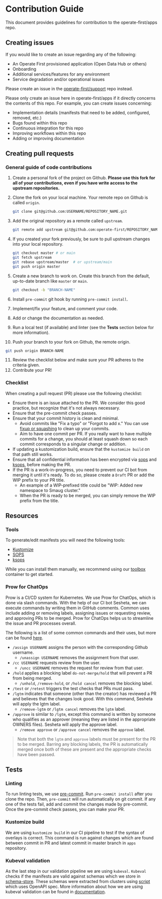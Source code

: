 # Contribution Guide

This document provides guidelines for contribution to the operate-first/apps repo.

## Creating issues

If you would like to create an issue regarding any of the following:

- An Operate First provisioned application (Open Data Hub or others)
- Onboarding
- Additional services/features for any environment
- Service degradation and/or operational issues

Please create an issue in the [operate-first/support](https://github.com/operate-first/support) repo instead.

Please only create an issue here in operate-first/apps if it directly concerns the contents of this repo. For example, you can create issues concerning:

- Implementation details (manifests that need to be added, configured, removed, etc.)
- Bugs found within this repo
- Continuous integration for this repo
- Improving workflows within this repo
- Adding or improving documentation

## Creating pull requests

### General guide of code contributions

1. Create a personal fork of the project on Github. **Please use this fork for all of your contributions, even if you have write access to the upstream repositories.**
2. Clone the fork on your local machine. Your remote repo on Github is called `origin`.

   ```sh
   git clone git@github.com:USERNAME/REPOSITORY_NAME.git
   ```

3. Add the original repository as a remote called `upstream`.

   ```sh
   git remote add upstream git@github.com:operate-first/REPOSITORY_NAME.git
   ```

4. If you created your fork previously, be sure to pull upstream changes into your local repository.

   ```sh
   git checkout master # or main
   git fetch upstream
   git rebase upstream/master  # or upstream/main
   git push origin master
   ```

5. Create a new branch to work on. Create this branch from the default, up-to-date branch like `master` or `main`.

   ```sh
   git checkout -b "BRANCH-NAME"
   ```

6. Install `pre-commit` git hook by running `pre-commit install`.
7. Implement/fix your feature, and comment your code.
8. Add or change the documentation as needed.
9. Run a local test (if available) and linter (see the **Tests** section below for more information).
10. Push your branch to your fork on Github, the remote origin.
   ```sh
   git push origin BRANCH-NAME
   ```
11. Review the checklist below and make sure your PR adheres to the criteria given.
12. Contribute your PR!

### Checklist

When creating a pull request (PR) please use the following checklist:

- Ensure there is an issue attached to the PR. We consider this good practice, but recognize that it's not always necessary.
- Ensure that the pre-commit check passes.
- Ensure that your commit history is clean and minimal.
   - Avoid commits like "Fix a typo" or "Forgot to add x." You can use [fixup or squashing](https://fle.github.io/git-tip-keep-your-branch-clean-with-fixup-and-autosquash.html) to clean up your commits.
   - Aim to have one commit per PR. If you really want to have multiple commits for a change, you should at least squash down so each commit corresponds to a singular change or addition.
- If updating a kustomization build, ensure that the `kustomize build` on that path still works.
- Ensure that all confidential information has been encrypted via [sops](https://github.com/mozilla/sops) and [ksops](https://github.com/viaduct-ai/kustomize-sops), before making the PR.
- If the PR is a work-in-progress, you need to prevent our CI bot from merging it until it's ready. To do so, please create a `Draft` PR or add the WIP prefix to your PR title.
   - An example of a WIP-prefixed title could be "WIP: Added new namespace to Smaug cluster."
   - When the PR is ready to be merged, you can simply remove the WIP prefix from the title.

## Resources

### Tools

To generate/edit manifests you will need the following tools:

- [Kustomize](https://kustomize.io/)
- [SOPS](https://github.com/mozilla/sops)
- [ksops](https://github.com/viaduct-ai/kustomize-sops)

While you can install them manually, we recommend using our [toolbox](https://github.com/operate-first/toolbox) container to get started.

### Prow for ChatOps

Prow is a CI/CD system for Kubernetes. We use Prow for ChatOps, which is done via slash commands. With the help of our CI bot Sesheta, we can execute commands by writing them in GitHub comments. Common uses include adding or removing labels, assigning issues or requesting review, and approving PRs to be merged. Prow for ChatOps helps us to streamline the issue and PR processes overall.

The following is a list of some common commands and their uses, but more can be found [here](https://prow.operate-first.cloud/command-help).

- `/assign USERNAME` assigns the person with the corresponding Github username.
   - `/unassign USERNAME` removes the assignment from that user.
- `/cc USERNAME` requests review from the user.
   - `/uncc USERNAME` removes the request for review from that user.
- `/hold` applies a blocking label `do-not-merge/hold` that will prevent a PR from being merged.
   - `/unhold`, `/remove-hold`, or `/hold cancel` removes the blocking label.
- `/test` or `/retest` triggers the test checks that PRs must pass.
- `/lgtm` indicates that someone (other than the creator) has reviewed a PR and believes that the changes look good. With this command, Sesheta will apply the lgtm label.
  - `/remove-lgtm` or `/lgtm cancel` removes the `lgtm` label.
- `/approve` is similar to `/lgtm`, except this command is written by someone who qualifies as an approver (meaning they are listed in the appropriate OWNERS files). Sesheta will apply the approve label.
  - `/remove approve` or `/approve cancel` removes the `approve` label.

> Note that both the `lgtm` and `approve` labels must be present for the PR to be merged. Barring any blocking labels, the PR is automatically merged once both of these are present and the appropriate checks have been passed.


## Tests

### Linting

To run linting tests, we use [pre-commit](https://pre-commit.com/). Run `pre-commit install` after you clone the repo. Then, `pre-commit` will run automatically on git commit. If any one of the tests fail, add and commit the changes made by pre-commit. Once the pre-commit check passes, you can make your PR.

### Kustomize build

We are using `kustomize build` in our CI pipeline to test if the syntax of overlays is correct. This command is run against changes which are found between commit in PR and latest commit in master branch in `apps` repository.

### Kubeval validation

As the last step in our validation pipeline we are using `kubeval`. `Kubeval` checks if the manifests are valid against schemas which we store in [schema-store](https://github.com/operate-first/schema-store). These schemas were extracted from clusters using [script](https://github.com/operate-first/schema-store/blob/main/build_schema.py) which uses OpenAPI spec. More information about how we are using kubeval validation can be found in [documentation](https://www.operate-first.cloud/apps/content/kubeval/README.html).
